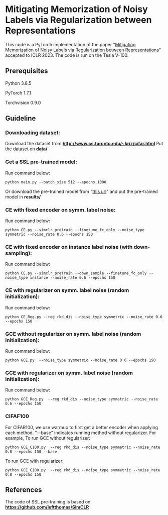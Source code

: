 # Mitigating Memorization of Noisy Labels via Regularization between Representations
This code is a PyTorch implementation of the paper "[Mitigating Memorization of Noisy Labels via Regularization between Representations](https://openreview.net/pdf?id=6qcYDVlVLnK)" accepted to ICLR 2023.
The code is run on the Tesla V-100.
## Prerequisites
Python 3.8.5

PyTorch 1.7.1

Torchvision 0.9.0


## Guideline
### Downloading dataset: 

Download the dataset from **http://www.cs.toronto.edu/~kriz/cifar.html** Put the dataset on **data/**


### Get a SSL pre-trained model:

Run command below:

```
python main.py --batch_size 512 --epochs 1000 
```
Or download the pre-trained model from "[this url](https://drive.google.com/file/d/10IUG97crgC5S34kcbqtw7LOUuhPiol2V/view?usp=sharing)" and put the pre-trained model in **results/**

### CE with fixed encoder on symm. label noise:
Run command below:
```
python CE.py --simclr_pretrain --finetune_fc_only --noise_type symmetric --noise_rate 0.6 --epochs 150 
```
### CE with fixed encoder on instance label noise (with down-sampling):
Run command below:
```
python CE.py --simclr_pretrain --down_sample --finetune_fc_only --noise_type instance --noise_rate 0.6 --epochs 150 
```

### CE with regularizer on symm. label noise (random initialization):
Run command below:
```
python CE_Reg.py --reg rkd_dis --noise_type symmetric --noise_rate 0.6 --epochs 150 
```

### GCE without regularizer on symm. label noise (random initialization):
Run command below:
```
python GCE.py  --noise_type symmetric --noise_rate 0.6 --epochs 150 
```

### GCE with regularizer on symm. label noise (random initialization):
Run command below:
```
python GCE_Reg.py  --reg rkd_dis --noise_type symmetric --noise_rate 0.6 --epochs 150 
```

### CIFAF100

For CIFAR100, we use warmup to first get a better encoder when applying each method. "--base" indicates running method without regularizer. For example, To run GCE without regularizer: 
```
python GCE_C100.py  --reg rkd_dis --noise_type symmetric --noise_rate 0.8 --epochs 150 --base
```
To run GCE with regularizer: 
```
python GCE_C100.py  --reg rkd_dis --noise_type symmetric --noise_rate 0.8 --epochs 150
```


## References

The code of SSL pre-training is based on **https://github.com/leftthomas/SimCLR**
